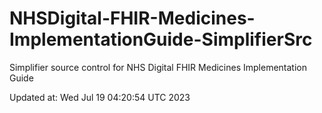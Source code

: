 # NHSDigital-FHIR-Medicines-ImplementationGuide-SimplifierSrc  
Simplifier source control for NHS Digital FHIR Medicines Implementation Guide  


Updated at: Wed Jul 19 04:20:54 UTC 2023
